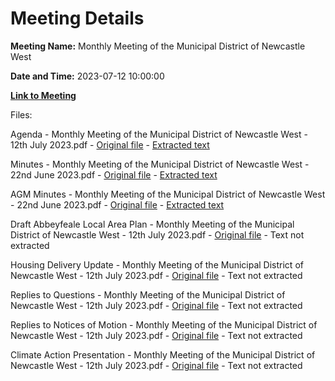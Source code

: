 # Meeting Details

**Meeting Name:** Monthly Meeting of the Municipal District of Newcastle West

**Date and Time:** 2023-07-12 10:00:00

**[Link to Meeting](https://www.limerick.ie/council/whats-on/monthly-meeting-of-the-municipal-district-of-newcastle-west-9)**

Files: 

Agenda - Monthly Meeting of the Municipal District of Newcastle West - 12th July 2023.pdf - [Original file](https://www.limerick.ie/sites/default/files/media/documents/2023-07/00-Agenda-Monthly-Meeting-of-the-Municipal-District-of-Newcastle-West-12th-July-2023.pdf) - [Extracted text](./Agenda%20-%20Monthly%20Meeting%20of%20the%20Municipal%20District%20of%20Newcastle%20West%20-%2012th%20July%202023.md)

Minutes - Monthly Meeting of the Municipal District of Newcastle West - 22nd June 2023.pdf - [Original file](https://www.limerick.ie/sites/default/files/media/documents/2023-07/01%28a%29Minutes-Monthly-Meeting-of-the-Municipal-District-of-Newcastle-West-22nd-June-2023_0.pdf) - [Extracted text](./Minutes%20-%20Monthly%20Meeting%20of%20the%20Municipal%20District%20of%20Newcastle%20West%20-%2022nd%20June%202023.md)

AGM Minutes - Monthly Meeting of the Municipal District of Newcastle West - 22nd June 2023.pdf - [Original file](https://www.limerick.ie/sites/default/files/media/documents/2023-07/01%28b%29AGM-Minutes-Monthly-Meeting-of-the-Municipal-District-of-Newcastle-West-22nd-June-2023.pdf) - [Extracted text](./AGM%20Minutes%20-%20Monthly%20Meeting%20of%20the%20Municipal%20District%20of%20Newcastle%20West%20-%2022nd%20June%202023.md)

Draft Abbeyfeale Local Area Plan - Monthly Meeting of the Municipal District of Newcastle West - 12th July 2023.pdf - [Original file](https://www.limerick.ie/sites/default/files/media/documents/2023-07/02-Draft-Abbeyfeale-Local-Area-Plan-Monthly-Meeting-of-the-Municipal-District-of-Newcastle-West-12th-July-2023.pdf) - Text not extracted

Housing Delivery Update - Monthly Meeting of the Municipal District of Newcastle West - 12th July 2023.pdf - [Original file](https://www.limerick.ie/sites/default/files/media/documents/2023-07/03-Housing-Delivery-Update-Monthly-Meeting-of-the-Municipal-District-of-Newcastle-West-12th-July-2023.pdf) - Text not extracted

Replies to Questions - Monthly Meeting of the Municipal District of Newcastle West - 12th July 2023.pdf - [Original file](https://www.limerick.ie/sites/default/files/media/documents/2023-07/Replies-to-Questions-Monthly-Meeting-of-the-Municipal-District-of-Newcastle-West-12th-July-2023.pdf) - Text not extracted

Replies to Notices of Motion - Monthly Meeting of the Municipal District of Newcastle West - 12th July 2023.pdf - [Original file](https://www.limerick.ie/sites/default/files/media/documents/2023-07/Replies-to-Notices-of-Motion-Monthly-Meeting-of-the-Municipal-District-of-Newcastle-West-12th-July-2023.pdf) - Text not extracted

Climate Action Presentation - Monthly Meeting of the Municipal District of Newcastle West - 12th July 2023.pdf - [Original file](https://www.limerick.ie/sites/default/files/media/documents/2023-07/Climate-Action-Presentation-Monthly-Meeting-of-the-Municipal-District-of-Newcastle-West-12th-July-2023.pdf) - Text not extracted

